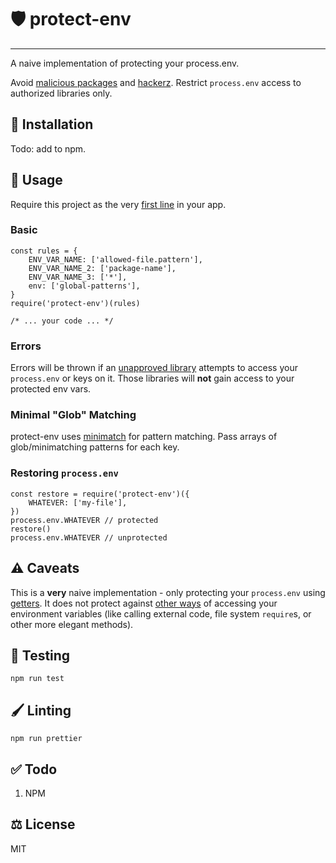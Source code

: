 # 🛡 protect-env
-----------------------

A naive implementation of protecting your process.env.

Avoid [malicious packages](https://twitter.com/o_cee/status/892306836199800836) and [hackerz](https://media2.giphy.com/media/TOWeGr70V2R1K/giphy.gif). Restrict `process.env` access to authorized libraries only. 

## 🚀 Installation
Todo: add to npm.

## 🐜 Usage

Require this project as the very [first line](https://media1.giphy.com/media/AJP3hFHIJGne0/giphy.gif) in your app.

### Basic
```
const rules = {
	ENV_VAR_NAME: ['allowed-file.pattern'],
	ENV_VAR_NAME_2: ['package-name'],
	ENV_VAR_NAME_3: ['*'],
	env: ['global-patterns'],
}
require('protect-env')(rules)

/* ... your code ... */
```

### Errors

Errors will be thrown if an [unapproved library](https://media0.giphy.com/media/Bc3SkXz1M9mjS/giphy.gif) attempts to access your `process.env` or keys on it. Those libraries will **not** gain access to your protected env vars.


### Minimal "Glob" Matching

protect-env uses [minimatch](https://github.com/isaacs/minimatch) for pattern matching. Pass arrays of glob/minimatching patterns for each key. 

### Restoring `process.env`

```
const restore = require('protect-env')({
	WHATEVER: ['my-file'],
})
process.env.WHATEVER // protected
restore()
process.env.WHATEVER // unprotected
```

## ⚠️ Caveats

This is a **very** naive implementation - only protecting your `process.env` using [getters](https://developer.mozilla.org/en-US/docs/Web/JavaScript/Reference/Functions/get). It does not protect against [other ways](https://media.giphy.com/media/lOzXuHwXXYM9y/giphy.gif) of accessing your environment variables (like calling external code, file system `require`s, or other more elegant methods).

## 📐 Testing
```
npm run test
```

## 🖌 Linting
```
npm run prettier
```

## ✅ Todo

1. NPM

## ⚖ License
MIT
